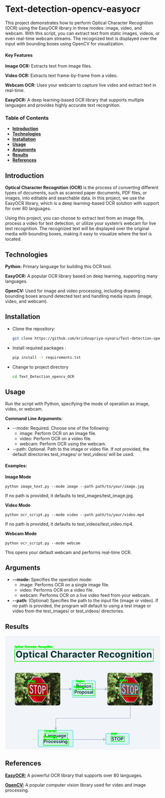 # Text-detection-opencv-easyocr
This project demonstrates how to perform Optical Character Recognition (OCR) using the EasyOCR library in three modes: image, video, and webcam. With this script, you can extract text from static images, videos, or even real-time webcam streams. The recognized text is displayed over the input with bounding boxes using OpenCV for visualization.

#### Key Features
**Image OCR:** Extracts text from image files.

**Video OCR:** Extracts text frame-by-frame from a video.

**Webcam OCR:** Uses your webcam to capture live video and extract text in real-time.

**EasyOCR:** A deep learning-based OCR library that supports multiple languages and provides highly accurate text recognition.

### Table of Contents
- [**Introduction**](https://github.com/krishnapriya-nynaru/Text-detection-opencv-easyocr/tree/main?tab=readme-ov-file#introduction)
- [**Technologies**](https://github.com/krishnapriya-nynaru/Text-detection-opencv-easyocr/tree/main?tab=readme-ov-file#technologies)
- [**Installation**](https://github.com/krishnapriya-nynaru/Text-detection-opencv-easyocr/tree/main?tab=readme-ov-file#installation)
- [**Usage**](https://github.com/krishnapriya-nynaru/Text-detection-opencv-easyocr/tree/main?tab=readme-ov-file#usage)
- [**Arguments**](https://github.com/krishnapriya-nynaru/Text-detection-opencv-easyocr/tree/main?tab=readme-ov-file#arguments)
- [**Results**](https://github.com/krishnapriya-nynaru/Text-detection-opencv-easyocr/tree/main?tab=readme-ov-file#results)
- [**References**](https://github.com/krishnapriya-nynaru/Text-detection-opencv-easyocr/tree/main?tab=readme-ov-file#references)

## Introduction
**Optical Character Recognition (OCR)** is the process of converting different types of documents, such as scanned paper documents, PDF files, or images, into editable and searchable data. In this project, we use the EasyOCR library, which is a deep learning-based OCR solution with support for over 80 languages.

Using this project, you can choose to extract text from an image file, process a video for text detection, or utilize your system’s webcam for live text recognition. The recognized text will be displayed over the original media with bounding boxes, making it easy to visualize where the text is located.

## Technologies
**Python:** Primary language for building this OCR tool.

**EasyOCR:** A popular OCR library based on deep learning, supporting many languages.

**OpenCV:** Used for image and video processing, including drawing bounding boxes around detected text and handling media inputs (image, video, and webcam).

## Installation
- Clone the repository:
    ```bash
    git clone https://github.com/krishnapriya-nynaru/Text-detection-opencv-easyocr.git
- Install required packages :
    ```bash
    pip install -r requirements.txt
- Change to project directory
    ```bash
    cd Text_Detection_opencv_OCR
## Usage
Run the script with Python, specifying the mode of operation as image, video, or webcam.

**Command Line Arguments:**

- --mode: Required. Choose one of the following:
    - image: Perform OCR on an image file.
    - video: Perform OCR on a video file.
    - webcam: Perform OCR using the webcam.
- --path: Optional. Path to the image or video file. If not provided, the default directories test_images/ or test_videos/ will be used.
#### Examples:
**Image Mode**

    python image_text.py --mode image --path path/to/your/image.jpg
If no path is provided, it defaults to test_images/test_image.jpg.

**Video Mode**

    python ocr_script.py --mode video --path path/to/your/video.mp4
If no path is provided, it defaults to test_videos/test_video.mp4.

**Webcam Mode**

    python ocr_script.py --mode webcam
This opens your default webcam and performs real-time OCR.

## Arguments
- **--mode:** Specifies the operation mode:
    - image: Performs OCR on a single image file.
    - video: Performs OCR on a video file.
    - webcam: Performs OCR on a live video feed from your webcam.
- **--path:**
(Optional) Specifies the path to the input file (image or video). If no path is provided, the program will default to using a test image or video from the test_images/ or test_videos/ directories.

## Results
![alt_text](https://github.com/krishnapriya-nynaru/Text-detection-opencv-easyocr/blob/main/Text_Detection_opencv_OCR/outputs/result_image.jpg)
## References
[**EasyOCR:**](https://github.com/JaidedAI/EasyOCR) A powerful OCR library that supports over 80 languages.

[**OpenCV:**](https://opencv.org/) A popular computer vision library used for video and image processing.
